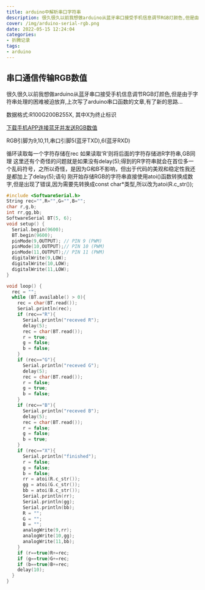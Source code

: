```yaml
---
title: arduino中解析串口字符串
description: 很久很久以前我想做arduino从蓝牙串口接受手机信息调节RGB灯颜色,但是由于字符串处理的困难被迫放弃,上次写了arduino串口函数的文章,有了新的思路...
cover: /img/arduino-serial-rgb.png
date: 2022-05-15 12:24:04
categories: 
- 折腾记录
tags:
- arduino
---
```

## 串口通信传输RGB数值

很久很久以前我想做arduino从蓝牙串口接受手机信息调节RGB灯颜色,但是由于字符串处理的困难被迫放弃,上次写了arduino串口函数的文章,有了新的思路...

数据格式:R100G200B255X, 其中X为终止标识

[下载手机APP连接蓝牙并发送RGB数值](base.apk "APP")

RGB引脚为9,10,11,串口引脚5(蓝牙TXD),6(蓝牙RXD)

循环读取每一个字符存储在rec
如果读取'R'则将后面的字符存储进R字符串,GB同理
这里还有个奇怪的问题就是如果没有delay(5);得到的R字符串就会在首位多一个乱码符号，之所以奇怪，是因为G和B不影响，但出于代码的美观和稳定性我还是都加上了delay(5);语句
刚开始存储RGB的字符串直接使用atoi()函数转换成数字,但是出现了错误,因为需要先转换成const char*类型,所以改为atoi(R.c_str());

```c
#include <SoftwareSerial.h>
String rec="",R="",G="",B="";
char r,g,b;
int rr,gg,bb;
SoftwareSerial BT(5, 6);
void setup() {
  Serial.begin(9600);
  BT.begin(9600);
  pinMode(9,OUTPUT); // PIN 9 (PWM)
  pinMode(10,OUTPUT);// PIN 10 (PWM) 
  pinMode(11,OUTPUT);// PIN 11 (PWM)
  digitalWrite(9,LOW);
  digitalWrite(10,LOW);
  digitalWrite(11,LOW);
}

void loop() {
  rec = "";
  while (BT.available() > 0){
    rec = char(BT.read());
    Serial.println(rec);
    if (rec=="R"){
      Serial.println("receved R");
      delay(5);
      rec = char(BT.read());
      r = true;
      g = false;
      b = false;
    }
    if (rec=="G"){
      Serial.println("receved G");
      delay(5);
      rec = char(BT.read());
      r = false;
      g = true;
      b = false;
    }
    if (rec=="B"){
      Serial.println("receved B");
      delay(5);
      rec = char(BT.read());
      r = false;
      g = false;
      b = true;
    }
    if (rec=="X"){
      Serial.println("finished");
      r = false;
      g = false;
      b = false;
      rr = atoi(R.c_str());
      gg = atoi(G.c_str());
      bb = atoi(B.c_str());
      Serial.println(rr);
      Serial.println(gg);
      Serial.println(bb);
      R = "";
      G = "";
      B = "";
      analogWrite(9,rr);
      analogWrite(10,gg);
      analogWrite(11,bb);
    }
    if (r==true)R+=rec;
    if (g==true)G+=rec;
    if (b==true)B+=rec;
    delay(10);
  }
}

```